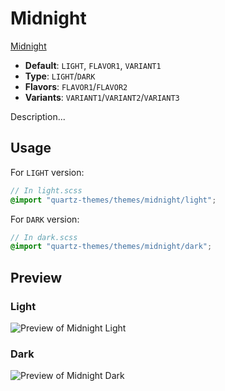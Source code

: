 # Midnight

[Midnight](https://github.com/SemiCirkle)

- **Default**: `LIGHT`, `FLAVOR1`, `VARIANT1`
- **Type**: `LIGHT`/`DARK`
- **Flavors**: `FLAVOR1`/`FLAVOR2`
- **Variants**: `VARIANT1`/`VARIANT2`/`VARIANT3`

Description...

## Usage

For `LIGHT` version:

```scss
// In light.scss
@import "quartz-themes/themes/midnight/light";
```

For `DARK` version:

```scss
// In dark.scss
@import "quartz-themes/themes/midnight/dark";
```

## Preview

### Light

![Preview of Midnight Light](preview-light.png)

### Dark

![Preview of Midnight Dark](preview-dark.png)
